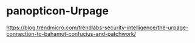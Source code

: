# panopticon-Urpage

https://blog.trendmicro.com/trendlabs-security-intelligence/the-urpage-connection-to-bahamut-confucius-and-patchwork/
